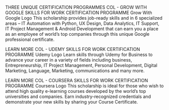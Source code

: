 THREE UNIQUE CERTIFICATION PROGRAMMES
COL - GROW WITH GOOGLE SKILLS FOR WORK CERTIFICATION PROGRAMME
Grow With Google Logo
This scholarship provides job-ready skills and in 6 specialized areas – IT Automation with Python, UX Design, Data Analytics, IT Support, IT Project Management & Android Development that can earn you a place  as an employee of world’s top companies through this unique Google professional certificate.

LEARN MORE
COL - UDEMY SKILLS FOR WORK CERTIFICATION PROGRAMME
Udemy Logo
Learn skills through Udemy for Business to advance your career in a variety of fields including business, Entrepreneurship, IT Project Management, Personal Development, Digital Marketing, Language, Marketing, communications and many more.

LEARN MORE
COL - COURSERA SKILLS FOR WORK CERTIFICATION PROGRAMME
Coursera Logo
This scholarship is ideal for those who wish to attend high quality e-learning courses developed by the world’s top universities and companies. Earn industry-recognized credentials and demonstrate your new skills by sharing your Course Certificate.
